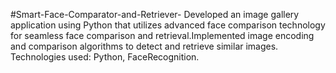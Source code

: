 #Smart-Face-Comparator-and-Retriever-
Developed an image gallery application using Python that utilizes advanced face comparison technology for
seamless face comparison and retrieval.Implemented image encoding and comparison algorithms to detect and
retrieve similar images. Technologies used: Python, FaceRecognition.
